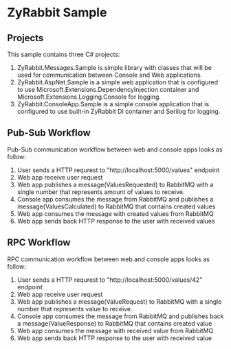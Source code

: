 # ZyRabbit Sample

## Projects
This sample contains three C# projects:
1. ZyRabbit.Messages.Sample is simple library with classes that will be used for communication between Console and Web applications.
1. ZyRabbit.AspNet.Sample is a simple web application that is configured to use Microsoft.Extensions.DependencyInjection container and Microsoft.Extensions.Logging.Console for logging.
1. ZyRabbit.ConsoleApp.Sample is a simple console application that is configured to use built-in ZyRabbit DI container and Serilog for logging.

## Pub-Sub Workflow
Pub-Sub communication workflow between web and console apps looks as follow:
1. User sends a HTTP requrest to "http://localhost:5000/values" endpoint
1. Web app receive user request
1. Web app publishes a message(ValuesRequested) to RabbitMQ with a single number that represents amount of values to receive.
1. Console app consumes the message from RabbitMQ and publishes a message(ValuesCalculated) to RabbitMQ that contains created values
1. Web app consumes the message with created values from RabbitMQ
1. Web app sends back HTTP response to the user with received values

## RPC Workflow
RPC communication workflow between web and console apps looks as follow:
1. User sends a HTTP requrest to "http://localhost:5000/values/42" endpoint
1. Web app receive user request
1. Web app publishes a message(ValueRequest) to RabbitMQ with a single number that represents value to receive.
1. Console app consumes the message from RabbitMQ and publishes back a message(ValueResponse) to RabbitMQ that contains created value
1. Web app consumes the message with received value from RabbitMQ
1. Web app sends back HTTP response to the user with received value